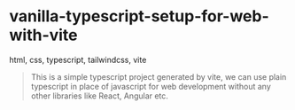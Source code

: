 # vanilla-typescript-setup-for-web-with-vite

html, css, typescript, tailwindcss, vite


> This is a simple typescript project generated by vite, we can use plain typescript in place of javascript for web development without any other libraries like React, Angular etc.


